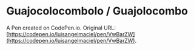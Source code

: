 # Guajocolocombolo / Guajolocombo

A Pen created on CodePen.io. Original URL: [https://codepen.io/luisangelmaciel/pen/VwBarZW](https://codepen.io/luisangelmaciel/pen/VwBarZW).

